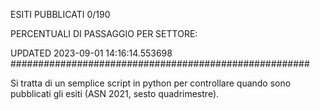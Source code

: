ESITI PUBBLICATI 0/190 

PERCENTUALI DI PASSAGGIO PER SETTORE:

UPDATED 2023-09-01 14:16:14.553698
###################################################### 

Si tratta di un semplice script in python per controllare quando sono pubblicati gli esiti (ASN 2021, sesto quadrimestre).

